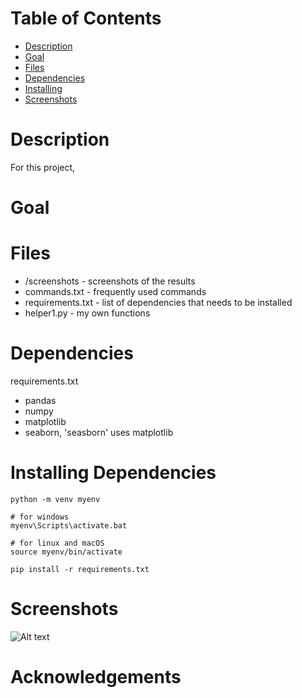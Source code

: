 # Table of Contents

- [Description](#description)
- [Goal](#goal)
- [Files](#files)
- [Dependencies](#dependencies)
- [Installing](#installing)
- [Screenshots](#screenshots)

# Description
For this project, 


# Goal



# Files
- /screenshots - screenshots of the results
- commands.txt - frequently used commands
- requirements.txt - list of dependencies that needs to be installed
- helper1.py - my own functions



# Dependencies
requirements.txt

- pandas
- numpy
- matplotlib
- seaborn, 'seasborn' uses matplotlib


# Installing Dependencies
```
python -m venv myenv

# for windows
myenv\Scripts\activate.bat

# for linux and macOS
source myenv/bin/activate

pip install -r requirements.txt
```


# Screenshots
![Alt text](screenshots/orgsize.png)


# Acknowledgements










